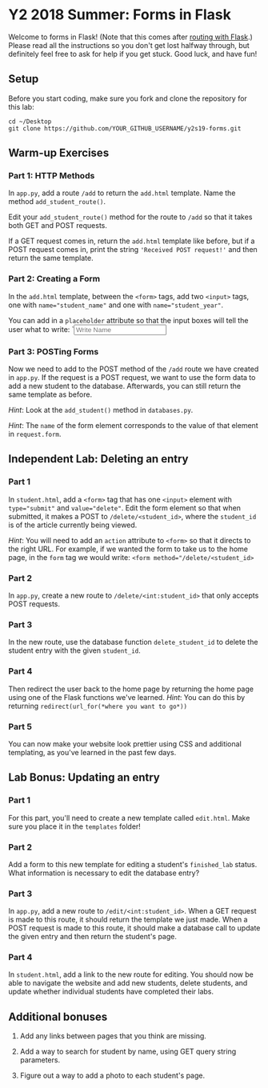 # Y2 2018 Summer: Forms in Flask

Welcome to forms in Flask! (Note that this comes after
[routing with Flask](https://github.com/meet-projects/y2s18-routing).)
Please read all the instructions so you don't get lost halfway
through, but definitely feel free to ask for help if you get stuck.
Good luck, and have fun!

## Setup

Before you start coding, make sure you fork and clone the repository
for this lab:
```
cd ~/Desktop
git clone https://github.com/YOUR_GITHUB_USERNAME/y2s19-forms.git
```

## Warm-up Exercises

### Part 1: HTTP Methods

In `app.py`, add a route `/add` to return the `add.html` template.
Name the method `add_student_route()`.

Edit your `add_student_route()` method for the route to `/add` so that
it takes both GET and POST requests.

If a GET request comes in, return the `add.html` template like before,
but if a POST request comes in, print the string `'Received POST request!'`
and then return the same template.



### Part 2: Creating a Form

In the `add.html` template, between the `<form>` tags, add two `<input>`
tags, one with `name="student_name"` and one with `name="student_year"`.

You can add in a `placeholder` attribute so that the input boxes will tell the user what to write:
`<input type="text" placeholder="Write Name" name="student_name">


### Part 3: POSTing Forms

Now we need to add to the POST method of the `/add` route we have created
in `app.py`. If the request is a POST request, we want to use the form data to add a new student to the database. Afterwards, you can still return the same template as before.

*Hint*: Look at the `add_student()` method in `databases.py`.

*Hint*: The `name` of the form element corresponds to the value of that
element in `request.form`. 

## Independent Lab: Deleting an entry


### Part 1

In `student.html`, add a `<form>` tag that has one `<input>` element
with `type="submit"` and `value="delete"`. Edit the form element
so that when submitted, it makes a POST to `/delete/<student_id>`, where
the `student_id` is of the article currently being viewed. 

*Hint*: You will need to add an `action` attribute to `<form>` so that it directs to the right URL. For example, if we wanted the form to take us to the home page, in the `form` tag we would write: `<form method="/delete/<student_id>`

### Part 2

In `app.py`, create a new route to `/delete/<int:student_id>` that
only accepts POST requests.

### Part 3

In the new route, use the database function `delete_student_id` to
delete the student entry with the given `student_id`.

### Part 4

Then redirect the user back to the home page by returning the home page
using one of the Flask functions we've learned.
*Hint*: You can do this by returning `redirect(url_for(*where you want to go*))`

### Part 5

You can now make your website look prettier using CSS and additional
templating, as you've learned in the past few days.

## Lab Bonus: Updating an entry

### Part 1

For this part, you'll need to create a new template called `edit.html`.
Make sure you place it in the `templates` folder!

### Part 2

Add a form to this new template for editing a student's `finished_lab`
status. What information is necessary to edit the database entry?

### Part 3

In `app.py`, add a new route to `/edit/<int:student_id>`. When a GET
request is made to this route, it should return the template we just made.
When a POST request is made to this route, it should make a database call
to update the given entry and then return the student's page.

### Part 4

In `student.html`, add a link to the new route for editing. You should
now be able to navigate the website and add new students, delete students,
and update whether individual students have completed their labs.

## Additional bonuses

1. Add any links between pages that you think are missing.

1. Add a way to search for student by name, using GET query string parameters.

2. Figure out a way to add a photo to each student's page.
